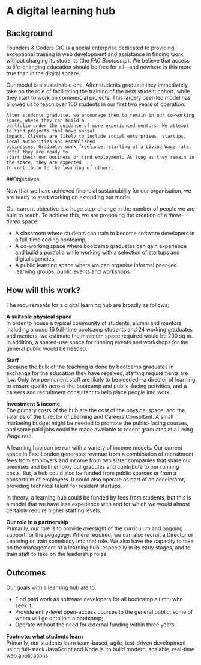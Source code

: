 # A digital learning hub

## Background
Founders & Coders CIC is a social enterprise dedicated to providing exceptional training in web development and assistance in finding work, without charging its students (the *FAC Bootcamp*). We believe that access to life-changing education should be free for all—and nowhere is this more true than in the digital sphere. 

Our model is a sustainable one. After students graduate they immediately take on the role of facilitating the training of the next student cohort, while they start to work on commercial projects. This largely peer-led model has allowed us to teach over 100 students in our first two years of operation. 

    After students graduate, we encourage them to remain in our co-working space, where they can build a 
    portfolio under the guidance of more experienced mentors. We attempt to find projects that have social 
    impact. Clients are likely to include social enterprises, startups, local authorities and established 
    businesses. Graduates work freelance, starting at a Living Wage rate, until they are ready to 
    start their own business or find employment. As long as they remain in the space, they are expected 
    to contribute to the learning of others.

##Objectives

Now that we have achieved financial sustainability for our organisation, we are ready to start working on extending our model. 

Our current objective is a huge step-change in the number of people we are able to reach. To achieve this, we are proposing the creation of a *three-tiered* space:

+ A classroom where students can train to become software developers in a full-time coding bootcamp;
+ A co-working space where bootcamp graduates can gain experience and build a portfolio while working with a selection of startups and digital agencies;
+ A public learning space where we can organise informal peer-led learning groups, public events and workshops.

## How will this work?

The requirements for a digital learning hub are broadly as follows:

**A suitable physical space**  
In order to house a typical community of students, alumni and mentors, including around 16 full-time bootcamp students and 24 working graduates and mentors, we estimate the minimum space required would be 200 sq m. In addition,  a shared-use space for running events and workshops for the general public would be needed.

**Staff**  
Because the bulk of the teaching is done by bootcamp graduates in exchange for the education they have received, staffing requirements are low. Only two permanent staff are likely to be needed—a director of learning to ensure quality across the bootcamp and public-facing activities, and a careers and recruitment consultant to help place people into work.

**Investment & income**  
The primary costs of the hub are the cost of the physical space, and the salaries of the Director of Learning and Careers Consultant. A small marketing budget might be needed to promote the public-facing courses, and some paid jobs could be made available to recent graduates at a Living Wage rate. 

A learning hub can be run with a variety of income models. Our current space in East London generates revenue from a combination of recruitment fees from employers and income from two sister companies that share our premises and both employ our gradutes and contribute to our running costs. But, a hub could also be funded from public sources or from a consortium of employers. It could also operate as part of an accelerator, providing technical talent for resident startups. 

In theory, a learning hub could be funded by fees from students, but this is a model that we have less experience with and for which we would almost certainly require higher staffing levels.

**Our role in a partnership**  
Primarily, our role is to provide oversight of the curriculum and ongoing support for the pegagogy. Where required, we can also recruit a Director or Learning or train somebody into that role. We also have the capacity to take on the management of a  learning hub, especially in its early stages, and to train staff to take on the leadership roles.

## Outcomes

Our goals with a learning hub are to: 

+ Find paid work as software developers for all bootcamp alumni who seek it;
+ Provide entry-level open-access courses to the general public, some of whom will go onto join a bootcamp;
+ Operate without the need for external funding within three years.

**Footnote: what students learn**  
Primarily, our students learn team-based, agile, test-driven development using full-stack JavaScript and Node.js, to build modern, scalable, real-time web applications. 

